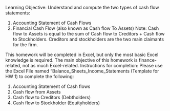 
Learning Objective:  Understand and compute the two types of cash flow statements: 
1)	Accounting Statement of Cash Flows 
2)	Financial Cash Flow (also known as Cash flow To Assets)
Note: Cash flow to Assets is equal to the sum of Cash flow to Creditors + Cash flow to Stockholders.  Creditors and stockholders are the two main claimants for the firm. 

This homework will be completed in Excel, but only the most basic Excel knowledge is required.  The main objective of this homework is finance-related, not as much Excel-related. 
Instructions for completion: 
Please use the Excel File named “Balance_Sheets_Income_Statements (Template for HW 1) to complete the following: 
1)	Accounting Statement of Cash flows
2)	Cash flow from Assets
3)	Cash flow to Creditors (Debtholders)
4)	Cash flow to Stockholder (Equityholders)

